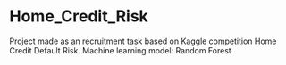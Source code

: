 # Home_Credit_Risk
Project made as an recruitment task based on Kaggle competition Home Credit Default Risk. 
Machine learning model: Random Forest 
